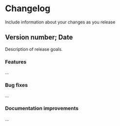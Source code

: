 # Changelog

Include information about your changes as you release 

## Version number; Date

Description of release goals.

### Features

...

### Bug fixes

...

### Documentation improvements

...
